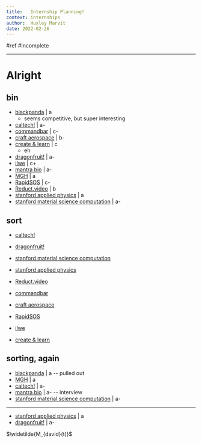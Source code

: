 ```yaml
---
title:   Internship Planning!
context: internships
author:  Huxley Marvit
date: 2022-02-26
---
```


#ref #incomplete

***

# Alright 

## bin
- [blackpanda](https://my.nuevaschool.org/internship/opportunity/#/detail/658) | a
	- seems competitive, but super interesting 
- [caltech!](https://my.nuevaschool.org/internship/opportunity/#/detail/689) | a-
- [commandbar](https://my.nuevaschool.org/internship/opportunity/#/detail/696) | c-
- [craft aerospace](https://my.nuevaschool.org/internship/opportunity/#/detail/683) | b-
- [create & learn](https://my.nuevaschool.org/internship/opportunity/#/detail/706) | c
	- eh
- [dragonfruit!](https://my.nuevaschool.org/internship/opportunity/#/detail/618) | a-
- [ilwe](https://my.nuevaschool.org/internship/opportunity/#/detail/623) | c+ 
- [mantra bio](https://my.nuevaschool.org/internship/opportunity/#/detail/686) | a-
- [MGH](https://my.nuevaschool.org/internship/opportunity/#/detail/652) | a 
- [RapidSOS](https://my.nuevaschool.org/internship/opportunity/#/detail/712) | c-
- [Reduct.video](https://my.nuevaschool.org/internship/opportunity/#/detail/633) | b
- [stanford applied physics](https://my.nuevaschool.org/internship/opportunity/#/detail/654) | a
- [stanford material science computation](https://my.nuevaschool.org/internship/opportunity/#/detail/609) | a-

## sort

- [caltech!](https://my.nuevaschool.org/internship/opportunity/#/detail/689)
- [dragonfruit!](https://my.nuevaschool.org/internship/opportunity/#/detail/618)
- [stanford material science computation](https://my.nuevaschool.org/internship/opportunity/#/detail/609)
- [stanford applied physics](https://my.nuevaschool.org/internship/opportunity/#/detail/654)

- [Reduct.video](https://my.nuevaschool.org/internship/opportunity/#/detail/633)

- [commandbar](https://my.nuevaschool.org/internship/opportunity/#/detail/696)
- [craft aerospace](https://my.nuevaschool.org/internship/opportunity/#/detail/683)
- [RapidSOS](https://my.nuevaschool.org/internship/opportunity/#/detail/712)
- [ilwe](https://my.nuevaschool.org/internship/opportunity/#/detail/623)
- [create & learn](https://my.nuevaschool.org/internship/opportunity/#/detail/706)

## sorting, again

- [blackpanda](https://my.nuevaschool.org/internship/opportunity/#/detail/658) | a  --  pulled out
- [MGH](https://my.nuevaschool.org/internship/opportunity/#/detail/652) | a 
- [caltech!](https://my.nuevaschool.org/internship/opportunity/#/detail/689) | a-
- [mantra bio](https://my.nuevaschool.org/internship/opportunity/#/detail/686) | a- -- interview
- [stanford material science computation](https://my.nuevaschool.org/internship/opportunity/#/detail/609) | a-

***

- [stanford applied physics](https://my.nuevaschool.org/internship/opportunity/#/detail/654) | a
- [dragonfruit!](https://my.nuevaschool.org/internship/opportunity/#/detail/618) | a-






$\widetilde{M_{david}(t)}$





